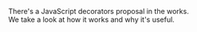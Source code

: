 There's a JavaScript decorators proposal in the works.  
We take a look at how it works and why it's useful.
